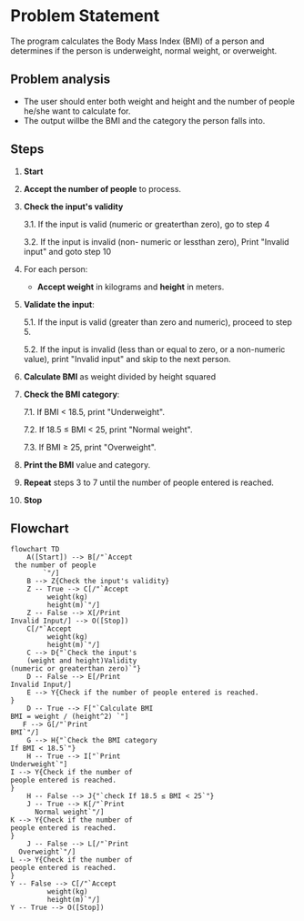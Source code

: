 # Problem Statement
The program calculates the Body Mass Index (BMI) of a person and determines if the person is underweight, normal weight, or overweight. 
## Problem analysis 
* The user should enter both weight and height and the number of people he/she want to calculate for.
* The output willbe the BMI and the category the person falls into.


## Steps
1. **Start**

2. **Accept the number of people** to process.
3. **Check the input's validity**

   3.1. If the input is valid (numeric or greaterthan zero), go to step 4
 
   3.2. If the input is invalid (non- numeric or lessthan zero), Print "Invalid input" and goto step 10
4. For each person:
   - **Accept weight** in kilograms and **height** in meters.

5. **Validate the input**:
 
   5.1. If the input is valid (greater than zero and numeric), proceed to step 5.
 
   5.2. If the input is invalid (less than or equal to zero, or a non-numeric value), print "Invalid input" and skip to the next person.

6. **Calculate BMI** as weight divided by height squared

7. **Check the BMI category**:
 
   7.1. If BMI < 18.5, print "Underweight".

    7.2. If 18.5 ≤ BMI < 25, print "Normal weight".
 
   7.3. If BMI ≥ 25, print "Overweight".

8. **Print the BMI** value and category.

9. **Repeat** steps 3 to 7 until the number of people entered is reached.

10. **Stop**

## Flowchart 
```mermaid
flowchart TD
    A([Start]) --> B[/"`Accept
 the number of people 
        `"/]
    B --> Z{Check the input's validity}
    Z -- True --> C[/"`Accept
         weight(kg)
         height(m)`"/]
    Z -- False --> X[/Print
Invalid Input/] --> O([Stop])
    C[/"`Accept
         weight(kg)
         height(m)`"/]
    C --> D{"`Check the input's
    (weight and height)Validity
(numeric or greaterthan zero)`"}
    D -- False --> E[/Print
Invalid Input/]
    E --> Y{Check if the number of people entered is reached.
}
    D -- True --> F["`Calculate BMI
BMI = weight / (height^2) `"]
   F --> G[/"`Print
BMI`"/]
    G --> H{"`Check the BMI category
If BMI < 18.5`"}
    H -- True --> I["`Print
Underweight`"]
I --> Y{Check if the number of
people entered is reached.
}
    H -- False --> J{"`check If 18.5 ≤ BMI < 25`"}
    J -- True --> K[/"`Print
      Normal weight`"/]
K --> Y{Check if the number of
people entered is reached.
}
    J -- False --> L[/"`Print
  Overweight`"/]
L --> Y{Check if the number of
people entered is reached.
}
Y -- False --> C[/"`Accept
         weight(kg)
         height(m)`"/]
Y -- True --> O([Stop])

